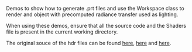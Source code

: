 Demos to show how to generate .prt files and use the Workspace class to render and object with precomputed radiance transfer used as lighting.

When using these demos, ensure that all the source code and the Shaders file is present in the current working directory.

The original souce of the hdr files can be found [here](https://polyhaven.com/a/lilienstein), [here](https://polyhaven.com/a/snowy_cemetery) and [here](https://polyhaven.com/a/photo_studio_loft_hall).
